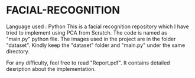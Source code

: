 # FACIAL-RECOGNITION
Language used : Python
This is a facial recognition repository  which I have tried to implement using PCA from Scratch.
The code is named as "main.py" python file. 
The images used in the project are in the folder "dataset".
Kindly keep the "dataset" folder and "main.py" under the same directory.

For any difficulty, feel free to read "Report.pdf". It contains detailed desription about the implementation.
